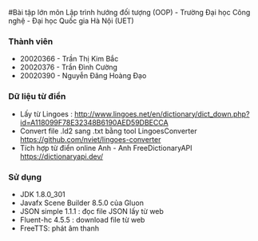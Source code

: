#Bài tập lớn môn Lập trình hướng đối tượng (OOP) - Trường Đại học Công nghệ - Đại học Quốc gia Hà Nội (UET)

### Thành viên
* 20020366 - Trần Thị Kim Bắc
* 20020376 - Trần Đình Cường
* 20020390 - Nguyễn Đăng Hoàng Đạo

### Dữ liệu từ điển
- Lấy từ Lingoes : http://www.lingoes.net/en/dictionary/dict_down.php?id=A118099F78E32348B6190AED59DBECCA
- Convert file .ld2 sang .txt bằng tool LingoesConverter
  https://github.com/nviet/lingoes-converter
- Tích hợp từ điển online Anh - Anh FreeDictionaryAPI
  https://dictionaryapi.dev/

### Sử dụng
- JDK 1.8.0_301
- Javafx Scene Builder 8.5.0 của Gluon
- JSON simple 1.1.1 : đọc file JSON lấy từ web
- Fluent-hc 4.5.5 : download file từ web
- FreeTTS: phát âm thanh
